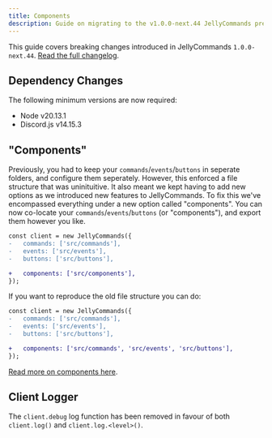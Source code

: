 ```yaml
---
title: Components
description: Guide on migrating to the v1.0.0-next.44 JellyCommands pre-release.
---
```


This guide covers breaking changes introduced in JellyCommands `1.0.0-next.44`. [Read the full changelog](https://github.com/ghostdevv/jellycommands/blob/main/packages/jellycommands/CHANGELOG.md#100-next44).

## Dependency Changes

The following minimum versions are now required:

-   Node v20.13.1
-   Discord.js v14.15.3

## "Components"

Previously, you had to keep your `commands`/`events`/`buttons` in seperate folders, and configure them seperately. However, this enforced a file structure that was uninituitive. It also meant we kept having to add new options as we introduced new features to JellyCommands. To fix this we've encompassed everything under a new option called "components". You can now co-locate your `commands`/`events`/`buttons` (or "components"), and export them however you like.

```diff lang="ts"
const client = new JellyCommands({
-   commands: ['src/commands'],
-   events: ['src/events'],
-   buttons: ['src/buttons'],

+   components: ['src/components'],
});
```

If you want to reproduce the old file structure you can do:

```diff lang="ts"
const client = new JellyCommands({
-   commands: ['src/commands'],
-   events: ['src/events'],
-   buttons: ['src/buttons'],

+   components: ['src/commands', 'src/events', 'src/buttons'],
});
```

[Read more on components here](/components).

## Client Logger

The `client.debug` log function has been removed in favour of both `client.log()` and `client.log.<level>()`.
